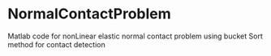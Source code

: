 # NormalContactProblem
Matlab code for nonLinear elastic normal contact problem using bucket Sort method for contact detection
